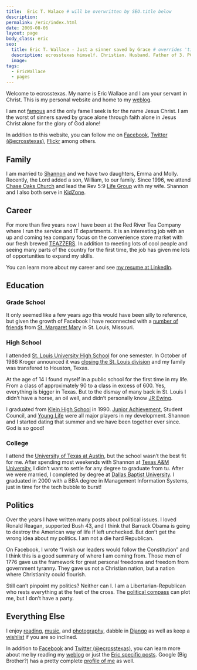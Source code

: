 ```yaml
---
title:  Eric T. Walace # will be overwritten by SEO.title below
description:
permalink: /eric/index.html
date: 2009-08-06
layout: page
body_class: eric
seo:
  title: Eric T. Wallace - Just a sinner saved by Grace # overrides 'title' above on both Page and META
  description: ecrosstexas himself. Christian. Husband. Father of 3. PCA Ruling Elder.
  image:
tags:
  - EricWallace
  - pages
---
```

Welcome to ecrosstexas. My name is Eric Wallace and I am your servant in Christ. This is my personal website and home to my <a href="/blog/">weblog</a>.</p>
        <p>I am not <a href="/famous-erics/">famous</a> and the only fame I
            seek is for the name Jesus Christ. I am the worst of sinners saved by grace alone through faith alone in Jesus
            Christ alone for the glory of God alone!</p>
        <p>In addition to this website, you can follow me on <a
                href="http://www.facebook.com/ecrosstexas">Facebook</a>, <a
                href="http://twitter.com/ecrosstexas">Twitter (@ecrosstexas)</a>,
            <a href="http://www.flickr.com/photos/ecrosstexas/">Flickr</a> among
            others.</p>
        <h2>Family</h2>
        <p>I am married to <a href="http://www.shannonwallace.org/">Shannon</a>
            and we have two daughters, Emma and Molly. Recently, the Lord added a son, William, to our family. Since 1996,
            we attend <a href="http://www.chaseoaks.org/">Chase Oaks Church</a>
            and lead the Rev 5:9 <a
                href="http://www.chaseoaks.org/get-connected/adults/lifegroup/">Life
                Group</a> with my wife. Shannon and I also both serve in <a
                href="http://www.chaseoaks.org/get-connected/children/">KidZone</a>.
        </p>
        <h2>Career</h2>
        <p>For more than five years now I have been at the Red River Tea Company where I run the service and IT departments.
            It is an interesting job with an up and coming tea company focus on the convenience store market with our fresh
            brewed <a href="http://www.teazzers.com/">TEAZZERS</a>. In addition
            to meeting lots of cool people and seeing many parts of the country for the first time, the job has given me
            lots of opportunities to expand my skills.</p>
        <p>You can learn more about my career and see <a
                href="http://www.linkedin.com/in/ecrosstexas">my resume at
                LinkedIn</a>.</p>
        <h2>Education</h2>
        <h3>Grade School</h3>
        <p>It only seemed like a few years ago this would have been silly to reference, but given the growth of Facebook I
            have reconnected with a <a title="SMMA Alums on Facebook"
                href="http://www.facebook.com/group.php?gid=2204820337">number of
                friends</a> from <a href="http://www.smmaparish.org/">St.
                Margaret Mary</a> in St. Louis, Missouri.</p>
        <h3>High School</h3>
        <p>I attended <a href="http://www.sluh.org/">St. Louis University High
                School</a> for one semester. In October of 1986 Kroger announced it was <a
                title="Wikipedia: Kroger Market Entries and Withdrawals"
                href="http://en.wikipedia.org/wiki/Kroger#Market_Entries_and_Withdrawals">closing
                the St. Louis division</a> and my family was transfered to Houston, Texas.</p>
        <p>At the age of 14 I found myself in a public school for the first time in my life. From a class of approximately
            90 to a class in excess of 600. Yes, everything is bigger in Texas. But to the dismay of many back in St. Louis
            I didn&#8217;t have a horse, an oil well, and didn&#8217;t personally know <a
                href="http://en.wikipedia.org/wiki/J._R._Ewing">JR Ewing</a>.</p>
        <p>I graduated from <a href="http://kleinhs.kleinisd.net/">Klein High
                School</a> in 1990. <a href="http://www.ja.org/">Junior
                Achievement</a>, Student Council, and <a
                href="http://www.younglife.org/">Young Life</a> were all major
            players in my development. Shannon and I started dating that summer and we have been together ever since. God is
            so good!</p>
        <h3>College</h3>
        <p>I attend the <a href="http://www.utexas.edu/">University of Texas at
                Austin</a>, but the school wasn&#8217;t the best fit for me. After spending most weekends with Shannon at
            <a href="http://www.tamu.edu/">Texas A&amp;M University</a>, I
            didn&#8217;t want to settle for any degree to graduate from tu. After we were married, I completed by degree at
            <a href="http://www.dbu.edu/">Dallas Baptist University</a>. I
            graduated in 2000 with a BBA degree in Management Information Systems, just in time for the tech bubble to
            burst!</p>
        <h2>Politics</h2>
        <p>Over the years I have written many posts about political issues. I loved Ronald Reagan, supported Bush 43, and I
            think that Barrack Obama is going to destroy the American way of life if left unchecked. But don&#8217;t get the
            wrong idea about my politics. I am not a die hard Republican.</p>
        <p>On Facebook, I wrote &#8220;I wish our leaders would follow the Constitution&#8221; and I think this is a good
            summary of where I am coming from. Those men of 1776 gave us the framework for great personal freedoms and
            freedom from government tyranny. They gave us not a Christian nation, but a nation where Christianity could
            flourish.</p>
        <p>Still can&#8217;t pinpoint my politics? Neither can I. I am a Libertarian-Republican who rests everything at the
            feet of the cross. The <a
                href="http://www.ecrosstexas.com/blog/tag/political-compass">political compass</a> can
            plot me, but I don&#8217;t have a party.</p>
        <h2>Everything Else</h2>
        <p>I enjoy <a href="http://readernaut.com/ecrosstexas/">reading</a>, <a
                href="http://www.last.fm/user/ecrosstexas/">music</a>, and <a
                href="http://www.flickr.com/photos/ecrosstexas/">photography</a>,
            dabble in <a href="http://www.djangoproject.com/">Django</a> as well
            as keep a <a href="/wishlist/">wishlist</a>
            if you are so inclined.</p>
        <p>In addition to <a
                href="http://www.facebook.com/ecrosstexas">Facebook</a> and <a
                href="http://twitter.com/ecrosstexas">Twitter (@ecrosstexas)</a>,
            you can learn more about me by reading my <a href="/blog/">weblog</a> or just the <a
                title="Posts about Eric" href="http://www.ecrosstexas.com/blog/tag/eric-wallace">Eric
                specific posts</a>. Google (Big Brother?) has a pretty complete <a title="Google Profile of Eric Wallace"
                href="http://www.google.com/profiles/ecrosstexas">profile of
                me</a> as well.</p>
